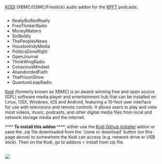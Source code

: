 <a href="kodi.tv">KODI<a> (XBMC/OSMC/Firestick) audio addon for the <a href="https://kpft.org/">KPFT</a> podcasts.<br>

<img src=""><br>

- ReallyButNotReally<br>
- FreeThinkerRadio<br>
- MoneyMatters<br>
- SinBoldly<br>
- ThePeoplesNews<br>
- HoustonIndyMedia<br>
- PoliticsDoneRight<br>
- OpenJournal<br>
- ThinkWingRadio<br>
- ConsciousMindset<br>
- AbandondedFaith<br>
- ThePrisonShow<br>
- QuantumLeapRadio<br>

<a href="www.kodi.tv">Kodi</a> (formerly known as XBMC) is an award-winning free and open source (GPL) software media player and entertainment hub that can be installed on Linux, OSX, Windows, iOS and Android, featuring a 10-foot user interface for use with televisions and remote controls. It allows users to play and view most videos, music, podcasts, and other digital media files from local and network storage media and the internet.<br>

<b>^^^^ To install this addon ^^^^</b>, either use the <a href="https://www.tvaddons.co/github-browser-kodi/">Kodi Github installer</a> addon or save the .zip file downloaded from the 'clone or download' button (on this page above) to somewhere the Kodi can access (e.g. network drive or USB stick). Then on the Kodi, go to addons > install from zip file.<br>

<br><a href="http://www.kodi.tv"><img src="https://kodi.tv/sites/default/files/page/field_image/about--devices.jpg">
